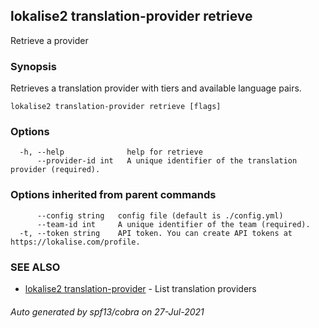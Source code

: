 ## lokalise2 translation-provider retrieve

Retrieve a provider

### Synopsis

Retrieves a translation provider with tiers and available language pairs.

```
lokalise2 translation-provider retrieve [flags]
```

### Options

```
  -h, --help              help for retrieve
      --provider-id int   A unique identifier of the translation provider (required).
```

### Options inherited from parent commands

```
      --config string   config file (default is ./config.yml)
      --team-id int     A unique identifier of the team (required).
  -t, --token string    API token. You can create API tokens at https://lokalise.com/profile.
```

### SEE ALSO

* [lokalise2 translation-provider](lokalise2_translation-provider.md)	 - List translation providers

###### Auto generated by spf13/cobra on 27-Jul-2021
